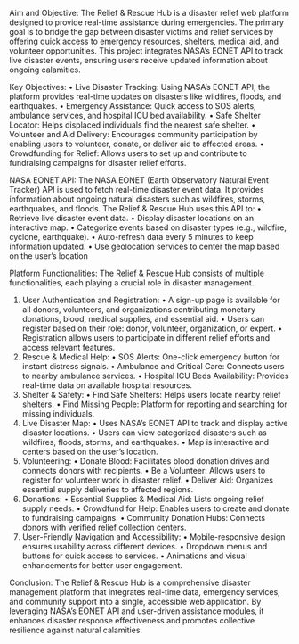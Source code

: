 Aim and Objective:
The Relief & Rescue Hub is a disaster relief web platform designed to provide real-time assistance during emergencies. The primary goal is to bridge the gap between disaster victims and relief services by offering quick access to emergency resources, shelters, medical aid, and volunteer opportunities. This project integrates NASA’s EONET API to track live disaster events, ensuring users receive updated information about ongoing calamities.

Key Objectives:
• Live Disaster Tracking: Using NASA’s EONET API, the platform provides real-time updates on disasters like wildfires, floods, and earthquakes.
• Emergency Assistance: Quick access to SOS alerts, ambulance services, and hospital ICU bed availability.
• Safe Shelter Locator: Helps displaced individuals find the nearest safe shelter.
• Volunteer and Aid Delivery: Encourages community participation by enabling users to volunteer, donate, or deliver aid to affected areas.
• Crowdfunding for Relief: Allows users to set up and contribute to fundraising campaigns for disaster relief efforts.

NASA EONET API:
The NASA EONET (Earth Observatory Natural Event Tracker) API is used to fetch real-time disaster event data. It provides information about ongoing natural disasters such as wildfires, storms, earthquakes, and floods. The Relief & Rescue Hub uses this API to:
• Retrieve live disaster event data.
• Display disaster locations on an interactive map.
• Categorize events based on disaster types (e.g., wildfire, cyclone, earthquake).
• Auto-refresh data every 5 minutes to keep information updated.
• Use geolocation services to center the map based on the user’s location

Platform Functionalities:
The Relief & Rescue Hub consists of multiple functionalities, each playing a crucial role in disaster management.
1. User Authentication and Registration:
• A sign-up page is available for all donors, volunteers, and organizations contributing monetary donations, blood, medical supplies, and essential aid.
• Users can register based on their role: donor, volunteer, organization, or expert.
• Registration allows users to participate in different relief efforts and access relevant features.
2. Rescue & Medical Help:
• SOS Alerts: One-click emergency button for instant distress signals.
• Ambulance and Critical Care: Connects users to nearby ambulance services.
• Hospital ICU Beds Availability: Provides real-time data on available hospital resources.
3. Shelter & Safety:
• Find Safe Shelters: Helps users locate nearby relief shelters.
• Find Missing People: Platform for reporting and searching for missing individuals.
4. Live Disaster Map:
• Uses NASA’s EONET API to track and display active disaster locations.
• Users can view categorized disasters such as wildfires, floods, storms, and earthquakes.
• Map is interactive and centers based on the user’s location.
5. Volunteering:
• Donate Blood: Facilitates blood donation drives and connects donors with recipients.
• Be a Volunteer: Allows users to register for volunteer work in disaster relief.
• Deliver Aid: Organizes essential supply deliveries to affected regions.
6. Donations:
• Essential Supplies & Medical Aid: Lists ongoing relief supply needs.
• Crowdfund for Help: Enables users to create and donate to fundraising campaigns.
• Community Donation Hubs: Connects donors with verified relief collection centers.
7. User-Friendly Navigation and Accessibility:
• Mobile-responsive design ensures usability across different devices.
• Dropdown menus and buttons for quick access to services.
• Animations and visual enhancements for better user engagement.

Conclusion:
The Relief & Rescue Hub is a comprehensive disaster management platform that integrates real-time data, emergency services, and community support into a single, accessible web application. By leveraging NASA’s EONET API and user-driven assistance modules, it enhances disaster response effectiveness and promotes collective resilience against natural calamities.

